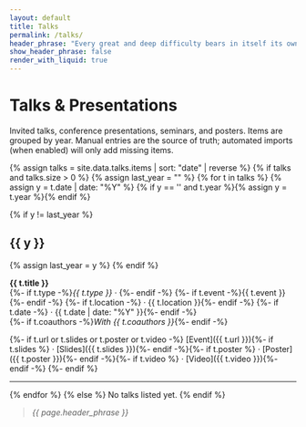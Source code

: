 ```yaml
---
layout: default
title: Talks
permalink: /talks/
header_phrase: "Every great and deep difficulty bears in itself its own solution. — Niels Bohr"
show_header_phrase: false
render_with_liquid: true
---
```


# Talks & Presentations

Invited talks, conference presentations, seminars, and posters. Items are grouped by year. Manual entries are the source of truth; automated imports (when enabled) will only add missing items.

{% assign talks = site.data.talks.items | sort: "date" | reverse %}
{% if talks and talks.size > 0 %}
{% assign last_year = "" %}
{% for t in talks %}
  {% assign y = t.date | date: "%Y" %}
  {% if y == '' and t.year %}{% assign y = t.year %}{% endif %}

  {% if y != last_year %}
  ## {{ y }}
  {% assign last_year = y %}
  {% endif %}

  **{{ t.title }}**  
  {%- if t.type -%}_{{ t.type }}_ · {%- endif -%}
  {%- if t.event -%}{{ t.event }}{%- endif -%}
  {%- if t.location -%} · {{ t.location }}{%- endif -%}
  {%- if t.date -%} · {{ t.date | date: "%Y" }}{%- endif -%}  
  {%- if t.coauthors -%}_With {{ t.coauthors }}_{%- endif -%}

  {%- if t.url or t.slides or t.poster or t.video -%}
  [Event]({{ t.url }}){%- if t.slides %} · [Slides]({{ t.slides }}){%- endif -%}{%- if t.poster %} · [Poster]({{ t.poster }}){%- endif -%}{%- if t.video %} · [Video]({{ t.video }}){%-    endif -%}
  {%- endif %}

  ---
{% endfor %}
{% else %}
No talks listed yet.
{% endif %}

> _{{ page.header_phrase }}_
